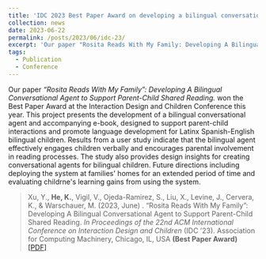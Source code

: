 ```yaml
---
title: 'IDC 2023 Best Paper Award on developing a bilingual conversational agent for shared reading'
collection: news
date: 2023-06-22
permalink: /posts/2023/06/idc-23/
excerpt: 'Our paper "Rosita Reads With My Family: Developing A Bilingual Conversational Agent to Support Parent-Child Shared Reading" won the Best Paper Award at the Interaction Design and Children Conference this year...'
tags:
  - Publication
  - Conference
---
```


Our paper *“Rosita Reads With My Family”: Developing A Bilingual Conversational Agent to Support Parent-Child Shared Reading.* won the Best Paper Award at the Interaction Design and Children Conference this year. This project presents the development of a bilingual conversational agent and accompanying e-book, designed to support parent-child interactions and promote language development for Latinx Spanish-English bilingual children. Results from a user study indicate that the bilingual agent effectively engages children verbally and encourages parental involvement in reading processes. The study also provides design insights for creating conversational agents for bilingual children. Future directions including deploying the system at families' homes for an extended period of time and evaluating childrne's learning gains from using the system.

> Xu, Y., **He, K.**, Vigil, V., Ojeda-Ramirez, S., Liu, X., Levine, J., Cervera, K., & Warschauer, M. (2023, June) . “Rosita Reads With My Family”: Developing A Bilingual Conversational Agent to Support Parent-Child Shared Reading. *In Proceedings of the 22nd ACM International Conference on Interaction Design and Children* (IDC ’23). Association for Computing Machinery, Chicago, IL, USA **(Best Paper Award)** [[PDF]](https://dl.acm.org/doi/10.1145/3585088.3589354)